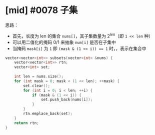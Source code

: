 # [mid] #0078 子集

思路：

 - 首先，长度为 len 的集合 `nums[]`，其子集数量为 $2^{len}$（即 `1 << len` 种）
 - 可以用二值化的掩码 0/1 来抽象 `num[i]` 是否在子集中
 - 当掩码 `mask[i]` 为 `1` 即 `(mask & (1 << i)) == 1` 时，，表示在集合中

```c++
vector<vector<int>> subsets(vector<int> &nums) {
    vector<vector<int>> rtn;
    vector<int> set;
    
    int len = nums.size();
    for (int mask = 0; mask < (1 << len); ++mask) {
        set.clear();
        for (int i = 0; i < len; ++i) {
            if (mask & (1 << i)) {
                set.push_back(nums[i]);
            }
        }
        rtn.emplace_back(set);
    }
    return rtn;
}
```